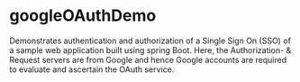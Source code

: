 # googleOAuthDemo
Demonstrates authentication and authorization of a Single Sign On (SSO) of a sample web application built using spring Boot. Here, the Authorization- &amp; Request servers are from Google and hence Google accounts are required to evaluate and ascertain the OAuth service.
